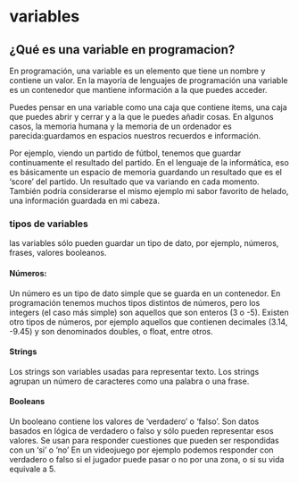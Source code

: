 # variables

  ## ¿Qué es una variable en programacion?

   En programación, una variable es un elemento que tiene un nombre y contiene un valor.
   En la mayoría de lenguajes de programación una variable es un contenedor que mantiene información a
   la que puedes acceder. 
   
   Puedes pensar en una variable como una caja que contiene items, una caja que puedes 
   abrir y cerrar y a la que le puedes añadir cosas. En algunos casos, la memoria humana y la memoria de un ordenador 
   es parecida:guardamos en espacios nuestros recuerdos e información.
   
   Por ejemplo, viendo un partido de fútbol, tenemos que guardar continuamente el resultado del partido. 
   En el lenguaje de la informática, eso es básicamente un espacio de memoria guardando un resultado que 
   es el ‘score’ del partido. Un resultado que va variando en cada momento. También podría considerarse el
   mismo ejemplo mi sabor favorito de helado, 
   una información guardada en mi cabeza.
    
  ### tipos de variables
  
   las variables sólo pueden guardar un tipo de dato, por ejemplo, números, frases, valores booleanos.

   #### Números:
   
   Un número es un tipo de dato simple que se guarda en un contenedor. 
   En programación tenemos muchos tipos distintos de números, pero los integers (el caso más simple) son aquellos 
   que son enteros (3 o -5). Existen otro tipos de números, por ejemplo aquellos que contienen decimales (3.14, -9.45) y son
   denominados doubles, o float, entre otros.

   #### Strings
   
   Los strings son variables usadas para representar texto. Los strings agrupan un número de caracteres como una palabra 
   o una frase.

   #### Booleans
   
   Un booleano contiene los valores de ‘verdadero’ o ‘falso’. Son datos basados en lógica de verdadero o falso y 
   sólo pueden representar esos valores. Se usan para responder cuestiones que pueden ser respondidas con un ‘si’ o 
   ‘no’ En un videojuego por ejemplo podemos responder con verdadero 
   o falso si el jugador puede pasar o no por una zona, o si su vida equivale a 5.
